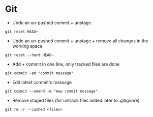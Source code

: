 # Git
- Undo an un-pushed commit + unstage
```
git reset HEAD~
```

- Undo an un-pushed commit + unstage + remove all changes in the working space
```
git reset --hard HEAD~
```

- Add + commit in one line, only tracked files are done
```
git commit -am "commit message"
```

- Edit latest commit's message
``` 
git commit --amend -m "new commit message"
```

- Remove staged files (for untrack files added later to .gitignore)
```
git rm -r --cached <files>
```